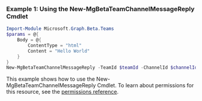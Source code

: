 ### Example 1: Using the New-MgBetaTeamChannelMessageReply Cmdlet
```powershell
Import-Module Microsoft.Graph.Beta.Teams
$params = @{
	Body = @{
		ContentType = "html"
		Content = "Hello World"
	}
}
New-MgBetaTeamChannelMessageReply -TeamId $teamId -ChannelId $channelId -ChatMessageId $chatMessageId -BodyParameter $params
```
This example shows how to use the New-MgBetaTeamChannelMessageReply Cmdlet.
To learn about permissions for this resource, see the [permissions reference](/graph/permissions-reference).
